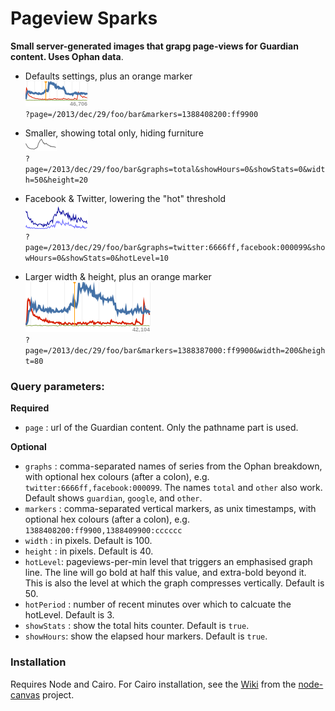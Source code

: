 Pageview Sparks
===============

__Small server-generated images that grapg page-views for Guardian content. Uses Ophan data__. 

* Defaults settings, plus an orange marker   
![example1](./example1.png)  
`?page=/2013/dec/29/foo/bar&markers=1388408200:ff9900`

* Smaller, showing total only, hiding furniture  
![example3](./example3.png)  
`?page=/2013/dec/29/foo/bar&graphs=total&showHours=0&showStats=0&width=50&height=20`

* Facebook & Twitter, lowering the "hot" threshold  
![example4](./example4.png)  
`?page=/2013/dec/29/foo/bar&graphs=twitter:6666ff,facebook:000099&showHours=0&showStats=0&hotLevel=10`

* Larger width & height, plus an orange marker  
![example2](./example2.png)  
`?page=/2013/dec/29/foo/bar&markers=1388387000:ff9900&width=200&height=80`


### Query parameters:

__Required__
* `page` : url of the Guardian content. Only the pathname part is used.

__Optional__
* `graphs` : comma-separated names of series from the Ophan breakdown, with optional hex colours (after a colon), e.g. `twitter:6666ff,facebook:000099`. The names `total` and `other` also work. Default shows `guardian`, `google`, and `other`.
* `markers` : comma-separated vertical markers, as unix timestamps, with optional hex colours (after a colon), e.g. `1388408200:ff9900,1388409900:cccccc`
* `width` : in pixels. Default is 100.
* `height` : in pixels. Default is 40.
* `hotLevel`:  pageviews-per-min level that triggers an emphasised graph line. The line will go bold at half this value, and extra-bold beyond it. This is also the level at which the graph compresses vertically. Default is 50.
* `hotPeriod` : number of recent minutes over which to calcuate the hotLevel. Default is 3.
* `showStats` : show the total hits counter. Default is `true`.
* `showHours`:  show the elapsed hour markers. Default is `true`.


### Installation

Requires Node and Cairo. For Cairo installation, see the [Wiki](https://github.com/LearnBoost/node-canvas/wiki/_pages) from the [node-canvas](https://github.com/LearnBoost/node-canvas) project.
